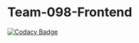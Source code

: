 # Team-098-Frontend

[![Codacy Badge](https://api.codacy.com/project/badge/Grade/bf9d4aa753bf4016adf74bdc7b6f0d6a)](https://app.codacy.com/gh/BuildForSDGCohort2/Team-098-Frontend?utm_source=github.com&utm_medium=referral&utm_content=BuildForSDGCohort2/Team-098-Frontend&utm_campaign=Badge_Grade_Settings)
